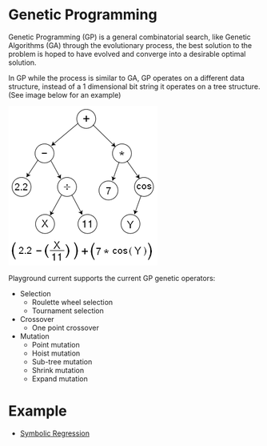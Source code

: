 # Genetic Programming
Genetic Programming (GP) is a general combinatorial search, like Genetic
Algorithms (GA) through the evolutionary process, the best solution to the
problem is hoped to have evolved and converge into a desirable optimal
solution.

In GP while the process is similar to GA, GP operates on a different data
structure, instead of a 1 dimensional bit string it operates on a tree
structure. (See image below for an example)

![A tree representing a mathematical equation](images/gp_tree.png)

Playground current supports the current GP genetic operators:
- Selection
    - Roulette wheel selection
    - Tournament selection
- Crossover
    - One point crossover
- Mutation
    - Point mutation
    - Hoist mutation
    - Sub-tree mutation
    - Shrink mutation
    - Expand mutation

# Example

- [Symbolic Regression](../examples/gp-symbolic_regression.md)



